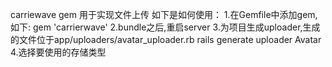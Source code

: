carriewave gem 用于实现文件上传
如下是如何使用：
1.在Gemfile中添加gem,如下:
    gem 'carrierwave'
2.bundle之后,重启server
3.为项目生成uploader,生成的文件位于app/uploaders/avatar_uploader.rb
    rails generate uploader Avatar
4.选择要使用的存储类型
